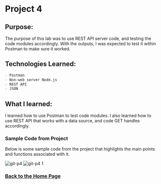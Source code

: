 # Project 4

## Purpose:
The purpose of this lab was to use REST API server code, and testing the code modules accordingly. With the outputs, I was expected to test it within Postman to make sure it worked.

## Technologies Learned:
```markdown
- Postman
- Non-web server Node.js
- REST API
- JSON
```
## What I learned:
I learned how to use Postman to test code modules. I also learned how to use REST API that works with a data source, and code GET handles accordingly. 

### Sample Code from Project

Below is some sample code from the project that highlights the main points and functions associated with it. 

![git-p4](https://user-images.githubusercontent.com/105069118/171967804-0e1c57b0-f0d9-43fc-91c6-6b4b17efcbcd.png)
![git-p4 1](https://user-images.githubusercontent.com/105069118/171967820-decedeb6-449c-4fbc-817c-a07b23a1ab89.png)

### [Back to the Home Page](http://uo-cit-bradyr57.github.io/bradyr57.github.io/)
